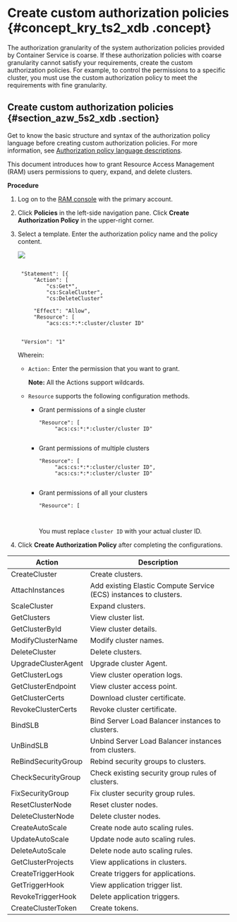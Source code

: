 # Create custom authorization policies {#concept_kry_ts2_xdb .concept}

The authorization granularity of the system authorization policies provided by Container Service is coarse. If these authorization policies with coarse granularity cannot satisfy your requirements, create the custom authorization policies. For example, to control the permissions to a specific cluster, you must use the custom authorization policy to meet the requirements with fine granularity.

## Create custom authorization policies {#section_azw_5s2_xdb .section}

Get to know the basic structure and syntax of the authorization policy language before creating custom authorization policies. For more information, see [Authorization policy language descriptions](https://www.alibabacloud.com/help/zh/doc-detail/28663.htm).

This document introduces how to grant Resource Access Management \(RAM\) users permissions to query, expand, and delete clusters.

**Procedure**

1.  Log on to the [RAM console](https://ram.console.aliyun.com/) with the primary account.
2.  Click **Policies** in the left-side navigation pane. Click **Create Authorization Policy** in the upper-right corner.
3.  Select a template. Enter the authorization policy name and the policy content.

    ![](http://static-aliyun-doc.oss-cn-hangzhou.aliyuncs.com/assets/img/6986/4751_en-US.png)

    ```
    
     "Statement": [{
         "Action": [
             "cs:Get*",
             "cs:ScaleCluster",
             "cs:DeleteCluster"
         
         "Effect": "Allow",
         "Resource": [
             "acs:cs:*:*:cluster/cluster ID"
         
     
     "Version": "1"
    
    ```

    Wherein:

    -   `Action:` Enter the permission that you want to grant. 

        **Note:** All the Actions support wildcards.

    -   `Resource` supports the following configuration methods.
        -   Grant permissions of a single cluster

            ```
            "Resource": [
                 "acs:cs:*:*:cluster/cluster ID"
             
            ```

        -   Grant permissions of multiple clusters

            ```
            "Resource": [
                 "acs:cs:*:*:cluster/cluster ID",
                 "acs:cs:*:*:cluster/cluster ID"
             
            ```

        -   Grant permissions of all your clusters

            ```
            "Resource": [
                 
             
            ```

            You must replace `cluster ID` with your actual cluster ID.

4.  Click **Create Authorization Policy** after completing the configurations.

|Action|Description|
|------|-----------|
|CreateCluster|Create clusters.|
|AttachInstances|Add existing Elastic Compute Service \(ECS\) instances to clusters.|
|ScaleCluster|Expand clusters.|
|GetClusters|View cluster list.|
|GetClusterById|View cluster details.|
|ModifyClusterName|Modify cluster names.|
|DeleteCluster|Delete clusters.|
|UpgradeClusterAgent|Upgrade cluster Agent.|
|GetClusterLogs|View cluster operation logs.|
|GetClusterEndpoint|View cluster access point.|
|GetClusterCerts|Download cluster certificate.|
|RevokeClusterCerts|Revoke cluster certificate.|
|BindSLB|Bind Server Load Balancer instances to clusters.|
|UnBindSLB|Unbind Server Load Balancer instances from clusters.|
|ReBindSecurityGroup|Rebind security groups to clusters.|
|CheckSecurityGroup|Check existing security group rules of clusters.|
|FixSecurityGroup|Fix cluster security group rules.|
|ResetClusterNode|Reset cluster nodes.|
|DeleteClusterNode|Delete cluster nodes.|
|CreateAutoScale|Create node auto scaling rules.|
|UpdateAutoScale|Update node auto scaling rules.|
|DeleteAutoScale|Delete node auto scaling rules.|
|GetClusterProjects|View applications in clusters.|
|CreateTriggerHook|Create triggers for applications.|
|GetTriggerHook|View application trigger list.|
|RevokeTriggerHook|Delete application triggers.|
|CreateClusterToken|Create tokens.|

